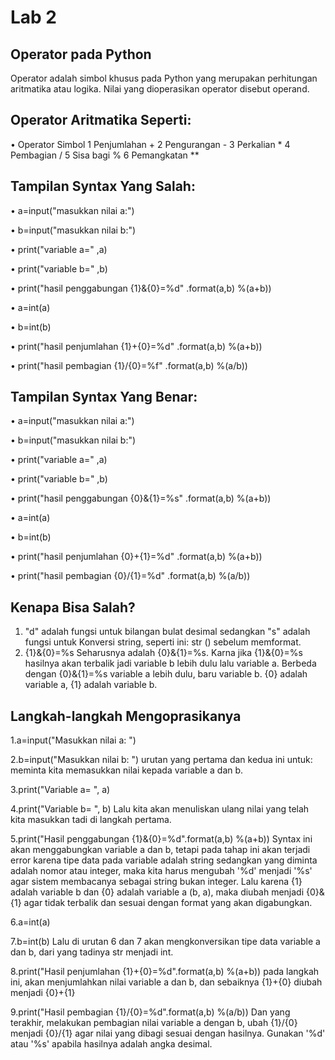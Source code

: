 # Lab 2

## Operator pada Python
Operator adalah simbol khusus pada Python yang merupakan perhitungan aritmatika atau logika.
Nilai yang dioperasikan operator disebut operand.

## Operator Aritmatika Seperti:
• Operator Simbol 1 Penjumlahan + 2 Pengurangan - 3 Perkalian * 4 Pembagian / 5 Sisa bagi % 6 Pemangkatan **

## Tampilan Syntax Yang Salah:
• a=input("masukkan nilai a:")

• b=input("masukkan nilai b:")

• print("variable a=" ,a)

• print("variable b=" ,b)

• print("hasil penggabungan {1}&{0}=%d" .format(a,b) %(a+b))

• a=int(a)

• b=int(b)

• print("hasil penjumlahan {1}+{0}=%d" .format(a,b) %(a+b)) 

• print("hasil pembagian {1}/{0}=%f" .format(a,b) %(a/b))

## Tampilan Syntax Yang Benar:
• a=input("masukkan nilai a:")

• b=input("masukkan nilai b:")

• print("variable a=" ,a)

• print("variable b=" ,b)

• print("hasil penggabungan {0}&{1}=%s" .format(a,b) %(a+b))

• a=int(a)

• b=int(b)

• print("hasil penjumlahan {0}+{1}=%d" .format(a,b) %(a+b))

• print("hasil pembagian {0}/{1}=%d" .format(a,b) %(a/b))


## Kenapa Bisa Salah?
1. "d" adalah fungsi untuk bilangan bulat desimal sedangkan "s" adalah fungsi untuk Konversi string, seperti ini: str () sebelum memformat.
2. {1}&{0}=%s Seharusnya adalah {0}&{1}=%s. Karna jika {1}&{0}=%s hasilnya akan terbalik jadi variable b lebih dulu lalu variable a. Berbeda dengan {0}&{1}=%s variable a lebih dulu, baru variable b. {0} adalah variable a, {1} adalah variable b.


## Langkah-langkah Mengoprasikanya
1.a=input("Masukkan nilai a: ")

2.b=input("Masukkan nilai b: ") urutan yang pertama dan kedua ini untuk: meminta kita memasukkan nilai kepada variable a dan b.

3.print("Variable a= ", a)

4.print("Variable b= ", b) Lalu kita akan menuliskan ulang nilai yang telah kita masukkan tadi di langkah pertama.

5.print("Hasil penggabungan {1}&{0}=%d".format(a,b) %(a+b)) Syntax ini akan menggabungkan variable a dan b, tetapi pada tahap ini akan terjadi error karena tipe data pada variable adalah string sedangkan yang diminta adalah nomor atau integer, maka kita harus mengubah '%d' menjadi '%s' agar sistem membacanya sebagai string bukan integer. Lalu karena {1} adalah variable b dan {0} adalah variable a (b, a), maka diubah menjadi {0}&{1} agar tidak terbalik dan sesuai dengan format yang akan digabungkan.

6.a=int(a)

7.b=int(b) Lalu di urutan 6 dan 7 akan mengkonversikan tipe data variable a dan b, dari yang tadinya str menjadi int.

8.print("Hasil penjumlahan {1}+{0}=%d".format(a,b) %(a+b)) pada langkah ini, akan menjumlahkan nilai variable a dan b, dan sebaiknya {1}+{0} diubah menjadi {0}+{1}

9.print("Hasil pembagian {1}/{0}=%d".format(a,b) %(a/b)) Dan yang terakhir, melakukan pembagian nilai variable a dengan b, ubah {1}/{0} menjadi {0}/{1} agar nilai yang dibagi sesuai dengan hasilnya. Gunakan '%d' atau '%s' apabila hasilnya adalah angka desimal.

